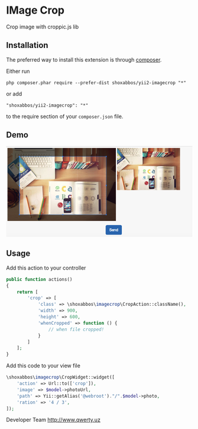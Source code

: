 IMage Crop
========
Crop image with croppic.js lib

Installation
------------

The preferred way to install this extension is through [composer](http://getcomposer.org/download/).

Either run

```
php composer.phar require --prefer-dist shoxabbos/yii2-imagecrop "*"
```

or add

```
"shoxabbos/yii2-imagecrop": "*"
```

to the require section of your `composer.json` file.

Demo
-----
![alt text](https://github.com/Shoxabbos/yii2-imagecrop/blob/master/demo.png)


Usage
-----

Add this action to your controller
```php 
public function actions()
{
    return [
        'crop' => [
            'class' => \shoxabbos\imagecrop\CropAction::className(),
            'width' => 900,
            'height' => 600,
            'whenCropped' => function () {
                // when file cropped!
            }
        ]
    ];
}
```

Add this code to your view file
```php
\shoxabbos\imagecrop\CropWidget::widget([
    'action' => Url::to(['crop']),
    'image' => $model->photoUrl,
    'path' => Yii::getAlias('@webroot')."/".$model->photo,
    'ration' => '4 / 3',
]);
```


Developer Team
http://www.qwerty.uz
